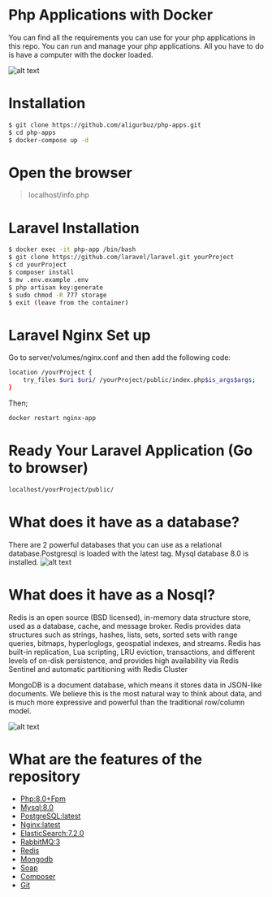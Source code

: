 # Php Applications with Docker
You can find all the requirements you can use for your php applications in this repo.
You can run and manage your php applications. All you have to do is have a computer with the docker loaded.

![alt text](https://i.ibb.co/LzSs7g6/l1.png)

# Installation

```bash
$ git clone https://github.com/aligurbuz/php-apps.git
$ cd php-apps
$ docker-compose up -d

```

# Open the browser

> localhost/info.php


# Laravel Installation

```bash
$ docker exec -it php-app /bin/bash
$ git clone https://github.com/laravel/laravel.git yourProject
$ cd yourProject
$ composer install
$ mv .env.example .env
$ php artisan key:generate
$ sudo chmod -R 777 storage
$ exit (leave from the container)

```

# Laravel Nginx Set up
Go to server/volumes/nginx.conf and then add the following code:

```bash
location /yourProject {
    try_files $uri $uri/ /yourProject/public/index.php$is_args$args;
}

```
Then;

```bash
docker restart nginx-app

```

# Ready Your Laravel Application (Go to browser)
```bash
localhost/yourProject/public/

```

# What does it have as a database?
There are 2 powerful databases that you can use as a relational database.Postgresql is loaded with the latest tag.
Mysql database 8.0 is installed.
![alt text](https://i.ibb.co/cLgZwKM/mysql-vs-postgresql.jpg)

# What does it have as a Nosql?
Redis is an open source (BSD licensed), in-memory data structure store, used as a database, cache, and message broker. Redis provides data structures such as strings, hashes, lists, sets, sorted sets with range queries, bitmaps, hyperloglogs, geospatial indexes, and streams. Redis has built-in replication, Lua scripting, LRU eviction, transactions, and different levels of on-disk persistence, and provides high availability via Redis Sentinel and automatic partitioning with Redis Cluster

MongoDB is a document database, which means it stores data in JSON-like documents. We believe this is the most natural way to think about data, and is much more expressive and powerful than the traditional row/column model.

![alt text](https://i.ibb.co/KFVXCT1/redis-VS-Mongo-DB.jpg)

# What are the features of the repository

- [Php:8.0+Fpm]()
- [Mysql:8.0]()
- [PostgreSQL:latest]()
- [Nginx:latest]()
- [ElasticSearch:7.2.0]()
- [RabbitMQ:3]()
- [Redis]()
- [Mongodb]() 
- [Soap]() 
- [Composer]() 
- [Git]()
